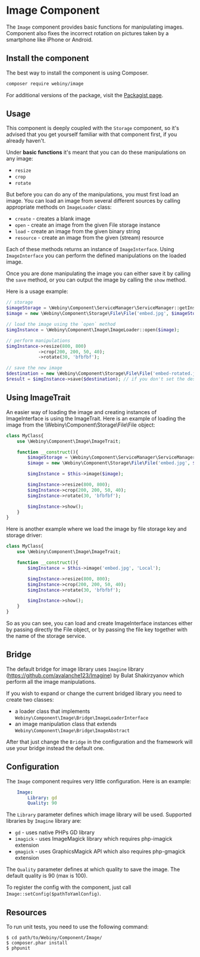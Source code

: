 Image Component
===============

The `Image` component provides basic functions for manipulating images. Component also fixes the incorrect rotation 
on pictures taken by a smartphone like iPhone or Android.

Install the component
---------------------
The best way to install the component is using Composer.

```bash
composer require webiny/image
```
For additional versions of the package, visit the [Packagist page](https://packagist.org/packages/webiny/image).

## Usage

This component is deeply coupled with the `Storage` component,
so it's advised that you get yourself familiar with that component first, if you already haven't.

Under **basic functions** it's meant that you can do these manipulations on any image:
- `resize`
- `crop`
- `rotate`

But before you can do any of the manipulations, you must first load an image. You can load an image from several different
sources by calling appropriate methods on `ImageLoader` class:
- `create` - creates a blank image
- `open` - create an image from the given File storage instance
- `load` - create an image from the given binary string
- `resource` - create an image from the given (stream) resource

Each of these methods returns an instance of `ImageInterface`. Using `ImageInterface` you can perform the defined manipulations
on the loaded image.

Once you are done manipulating the image you can either save it by calling the `save` method, or you can output the image
by calling the `show` method.

Here is a usage example:

```php
// storage
$imageStorage = \Webiny\Component\ServiceManager\ServiceManager::getInstance()->getService('storage.local');
$image = new \Webiny\Component\Storage\File\File('embed.jpg', $imageStorage);

// load the image using the `open` method
$imgInstance = \Webiny\Component\Image\ImageLoader::open($image);

// perform manipulations
$imgInstance->resize(800, 800)
            ->crop(200, 200, 50, 40);
            ->rotate(30, 'bfbfbf');

// save the new image
$destination = new \Webiny\Component\Storage\File\File('embed-rotated.jpg', $imageStorage);
$result = $imgInstance->save($destination); // if you don't set the destination, the original image will be overwritten
```

## Using ImageTrait

An easier way of loading the image and creating instances of ImageInterface is using the ImageTrait.
Here is an example of loading the image from the \Webiny\Component\Storage\File\File object:

```php
class MyClass{
	use \Webiny\Component\Image\ImageTrait;

	function __construct(){
		$imageStorage = \Webiny\Component\ServiceManager\ServiceManager::getInstance()->getService('Storage.Local');
		$image = new \Webiny\Component\Storage\File\File('embed.jpg', $imageStorage);

		$imgInstance = $this->image($image);

		$imgInstance->resize(800, 800);
		$imgInstance->crop(200, 200, 50, 40);
		$imgInstance->rotate(30, 'bfbfbf');

		$imgInstance->show();
	}
}
```

Here is another example where we load the image by file storage key and storage driver:

``` php
class MyClass{
	use \Webiny\Component\Image\ImageTrait;

	function __construct(){
		$imgInstance = $this->image('embed.jpg', 'Local');

		$imgInstance->resize(800, 800);
		$imgInstance->crop(200, 200, 50, 40);
		$imgInstance->rotate(30, 'bfbfbf');

		$imgInstance->show();
	}
}
```

So as you can see, you can load and create ImageInterface instances either by passing directly the File object, or by
passing the file key together with the name of the storage service.

## Bridge

The default bridge for image library uses `Imagine` library (https://github.com/avalanche123/Imagine) by Bulat Shakirzyanov
which perform all the image manipulations.

If you wish to expand or change the current bridged library you need to create two classes:
- a loader class that implements `Webiny\Component\Image\Bridge\ImageLoaderInterface`
- an image manipulation class that extends `Webiny\Component\Image\Bridge\ImageAbstract`

After that just change the `Bridge` in the configuration and the framework will use your bridge instead the
default one.

## Configuration

The `Image` component requires very little configuration. Here is an example:

```yaml
    Image:
        Library: gd
        Quality: 90
```

The `Library` parameter defines which image library will be used. Supported libraries by `Imagine` library are:
- `gd` - uses native PHPs GD library
- `imagick` - uses ImageMagick library which requires php-imagick extension
- `gmagick` - uses GraphicsMagick API which also requires php-gmagick extension

The `Quality` parameter defines at which quality to save the image. The default quality is 90 (max is 100).

To register the config with the component, just call `Image::setConfig($pathToYamlConfig)`.

Resources
---------

To run unit tests, you need to use the following command:

    $ cd path/to/Webiny/Component/Image/
    $ composer.phar install
    $ phpunit